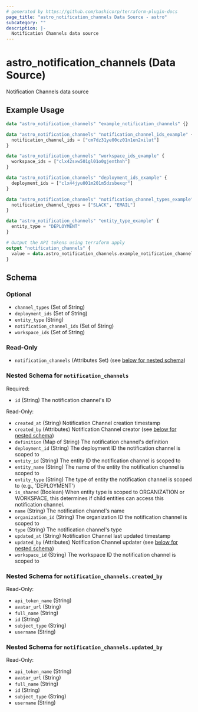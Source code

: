 ```yaml
---
# generated by https://github.com/hashicorp/terraform-plugin-docs
page_title: "astro_notification_channels Data Source - astro"
subcategory: ""
description: |-
  Notification Channels data source
---
```


# astro_notification_channels (Data Source)

Notification Channels data source

## Example Usage

```terraform
data "astro_notification_channels" "example_notification_channels" {}

data "astro_notification_channels" "notification_channel_ids_example" {
  notification_channel_ids = ["cm7dz31ye00cz01n1en2xilut"]
}

data "astro_notification_channels" "workspace_ids_example" {
  workspace_ids = ["clx42sxw501gl01o0gjenthnh"]
}

data "astro_notification_channels" "deployment_ids_example" {
  deployment_ids = ["clx44jyu001m201m5dzsbexqr"]
}

data "astro_notification_channels" "notification_channel_types_example" {
  notification_channel_types = ["SLACK", "EMAIL"]
}

data "astro_notification_channels" "entity_type_example" {
  entity_type = "DEPLOYMENT"
}

# Output the API tokens using terraform apply
output "notification_channels" {
  value = data.astro_notification_channels.example_notification_channels
}
```

<!-- schema generated by tfplugindocs -->
## Schema

### Optional

- `channel_types` (Set of String)
- `deployment_ids` (Set of String)
- `entity_type` (String)
- `notification_channel_ids` (Set of String)
- `workspace_ids` (Set of String)

### Read-Only

- `notification_channels` (Attributes Set) (see [below for nested schema](#nestedatt--notification_channels))

<a id="nestedatt--notification_channels"></a>
### Nested Schema for `notification_channels`

Required:

- `id` (String) The notification channel's ID

Read-Only:

- `created_at` (String) Notification Channel creation timestamp
- `created_by` (Attributes) Notification Channel creator (see [below for nested schema](#nestedatt--notification_channels--created_by))
- `definition` (Map of String) The notification channel's definition
- `deployment_id` (String) The deployment ID the notification channel is scoped to
- `entity_id` (String) The entity ID the notification channel is scoped to
- `entity_name` (String) The name of the entity the notification channel is scoped to
- `entity_type` (String) The type of entity the notification channel is scoped to (e.g., 'DEPLOYMENT')
- `is_shared` (Boolean) When entity type is scoped to ORGANIZATION or WORKSPACE, this determines if child entities can access this notification channel.
- `name` (String) The notification channel's name
- `organization_id` (String) The organization ID the notification channel is scoped to
- `type` (String) The notification channel's type
- `updated_at` (String) Notification Channel last updated timestamp
- `updated_by` (Attributes) Notification Channel updater (see [below for nested schema](#nestedatt--notification_channels--updated_by))
- `workspace_id` (String) The workspace ID the notification channel is scoped to

<a id="nestedatt--notification_channels--created_by"></a>
### Nested Schema for `notification_channels.created_by`

Read-Only:

- `api_token_name` (String)
- `avatar_url` (String)
- `full_name` (String)
- `id` (String)
- `subject_type` (String)
- `username` (String)


<a id="nestedatt--notification_channels--updated_by"></a>
### Nested Schema for `notification_channels.updated_by`

Read-Only:

- `api_token_name` (String)
- `avatar_url` (String)
- `full_name` (String)
- `id` (String)
- `subject_type` (String)
- `username` (String)

